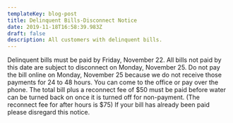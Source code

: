 ```yaml
---
templateKey: blog-post
title: Delinquent Bills-Disconnect Notice
date: 2019-11-18T16:58:39.983Z
draft: false
description: All customers with delinquent bills.
---
```

Delinquent bills must be paid by Friday, November 22.  All bills not paid by this date are subject to disconnect on Monday, November 25.  Do not pay the bill online on Monday, November 25 because we do not receive those payments for 24 to 48 hours.  You can come to the office or pay over the phone.  The total bill plus a reconnect fee of $50 must be paid before water can be turned back on once it is turned off for non-payment.   (The reconnect fee for after hours is $75)  If your bill has already been paid please disregard this notice.
